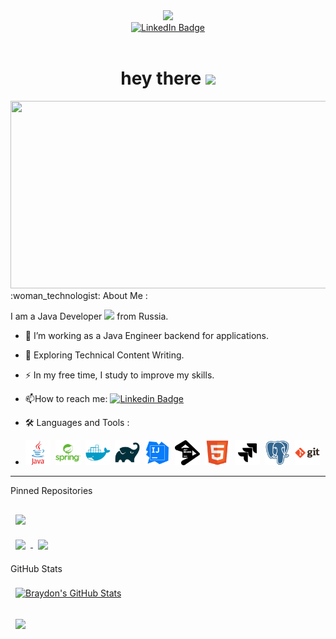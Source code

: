 <div id="header" align="center">
  <img src="https://media.giphy.com/media/M9gbBd9nbDrOTu1Mqx/giphy.gif" width="100"/>
</div>
<div id="badges" align="center">
  <a href="linkedin.com/in/zamira-keldibaeva">
    <img src="https://img.shields.io/badge/LinkedIn-blue?style=for-the-badge&logo=linkedin&logoColor=white" alt="LinkedIn Badge"/>
  </a>
 </div>
 <div id="badges" align="center">
    <a><img src="https://komarev.com/ghpvc/?username=zamiramanasova&style=flat-square&color=blue" alt=""/>
  </a>
 </div>
 <div id="badges" align="center">
 <h1>
  hey there
  <img src="https://media.giphy.com/media/hvRJCLFzcasrR4ia7z/giphy.gif" width="30px"/>
</h1>
  </div>
 <div align="center">
  <img src=https://media2.giphy.com/media/L8K62iTDkzGX6/giphy.gif width="600" height="300"/>
</div> 
:woman_technologist: About Me :
 
 I am a Java Developer <img src="https://media.giphy.com/media/WUlplcMpOCEmTGBtBW/giphy.gif" width="30"> from Russia.
 
 - :telescope: I’m working as a Java Engineer backend for applications.

- :seedling: Exploring Technical Content Writing.

- :zap: In my free time, I study to improve my skills.

- :mailbox:How to reach me: [![Linkedin Badge](https://img.shields.io/badge/-Linkedin-blue?style=flat&logo=Linkedin&logoColor=white)](linkedin.com/in/zamira-keldibaeva)
- :hammer_and_wrench: Languages and Tools :
- <div>
  <img src="https://github.com/devicons/devicon/blob/master/icons/java/java-original-wordmark.svg" title="Java" alt="Java" width="40" height="40"/>&nbsp;
  <img src="https://github.com/devicons/devicon/blob/master/icons/spring/spring-original-wordmark.svg" title="Spring" alt="Spring" width="40" height="40"/>&nbsp;
  <img src="https://github.com/devicons/devicon/blob/master/icons/docker/docker-plain.svg" title="Docker" alt="Docker" width="40" height="40"/>&nbsp;
  <img src="https://github.com/devicons/devicon/blob/master/icons/gradle/gradle-plain.svg" title="Gradle" alt="Gradle" width="40" height="40"/>&nbsp;
  <img src="https://github.com/devicons/devicon/blob/master/icons/intellij/intellij-plain.svg" title="Intellij" alt="Intellij" width="40" height="40"/>&nbsp;
  <img src="https://github.com/devicons/devicon/blob/master/icons/jetbrains/jetbrains-plain.svg"  title="Jetbrains" alt="Jetbrains" width="40" height="40"/>&nbsp;
  <img src="https://github.com/devicons/devicon/blob/master/icons/html5/html5-original.svg" title="HTML5" alt="HTML" width="40" height="40"/>&nbsp;
  <img src="https://github.com/devicons/devicon/blob/master/icons/jira/jira-plain.svg" title="Jira" alt="Jira" width="40" height="40"/>&nbsp;
  <img src="https://github.com/devicons/devicon/blob/master/icons/postgresql/postgresql-plain.svg" title="Postgresql" alt="Postgresql" width="40" height="40"/>&nbsp;
  <img src="https://github.com/devicons/devicon/blob/master/icons/git/git-original-wordmark.svg" title="Git" **alt="Git" width="40" height="40"/>
</div>
<div>
  
  ---
  
 Pinned Repositories

<a href="https://github.com/zamiramanasova/peaksoftlms-m1">
  <img align="center" style="margin:1rem 0.5rem" src="https://github-readme-stats.vercel.app/api/pin/?username=zamiramanasova&repo=peaksoftlms-m1&title_color=ffffff&text_color=c9cacc&icon_color=4AB197&bg_color=1A2B34" />
</a>

<br>

<a href="https://github.com/zamiramanasova/SpringSecurityFiveCass">
  <img align="center" style="margin:0.5rem" src="https://github-readme-stats.vercel.app/api/pin/?username=zamiramanasova&repo=SpringSecurityFiveCass&title_color=ffffff&text_color=c9cacc&icon_color=4AB197&bg_color=1A2B34" />
</a>

<a href="https://github.com/zamiramanasova/JDBCAndHibernateCrud">
  <img align="center" style="margin:0.5rem" src="https://github-readme-stats.vercel.app/api/pin/?username=zamiramanasova&repo=JDBCAndHibernateCrud&title_color=ffffff&text_color=c9cacc&icon_color=4AB197&bg_color=1A2B34" />
</a>

  GitHub Stats

 <a href="https://github.com/zamiramanasova">
  <img align="center" style="margin:0.5rem" src="https://github-readme-stats.vercel.app/api?username=zamiramanasova&show_icons=true&line_height=27&count_private=true&title_color=ffffff&text_color=c9cacc&icon_color=4AB097&bg_color=1A2B34" alt="Braydon's GitHub Stats" />
</a>
  <br>
  <br>
<a href="https://github.com/zamiramanasova">
  <img align="center" style="margin:0.5rem" src="https://github-readme-stats.vercel.app/api/top-langs/?username=zamiramanasova&hide=html,css&title_color=ffffff&text_color=c9cacc&icon_color=4AB197&bg_color=1A2B34" />
</a>


  
  
<!--
**zamiramanasova/zamiramanasova** is a ✨ _special_ ✨ repository because its `README.md` (this file) appears on your GitHub profile.

Here are some ideas to get you started:

- 🔭 I’m currently working on ...
- 🌱 I’m currently learning ...
- 👯 I’m looking to collaborate on ...
- 🤔 I’m looking for help with ...
- 💬 Ask me about ...
- 📫 How to reach me: ...
- 😄 Pronouns: ...
- ⚡ Fun fact: ...
-->


